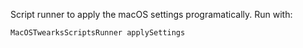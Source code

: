 Script runner to apply the macOS settings programatically.
Run with: 

	MacOSTwearksScriptsRunner applySettings 
